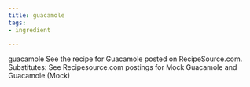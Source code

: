```yaml
---
title: guacamole
tags:
- ingredient

---
```

guacamole See the recipe for Guacamole posted on RecipeSource.com. Substitutes: See Recipesource.com postings for Mock Guacamole and Guacamole (Mock)
